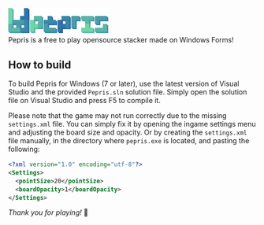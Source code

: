 <a href="https://flarom.github.io/pepris-page">
  <img align="left" src="Resources/fullLogo1.png" width="203px"/>
</a>

# 
<br>
Pepris is a free to play opensource stacker made on Windows Forms!

## How to build
To build Pepris for Windows (7 or later), use the latest version of Visual Studio and the provided `Pepris.sln` solution file.
Simply open the solution file on Visual Studio and press F5 to compile it.

Please note that the game may not run correctly due to the missing `settings.xml` file.
You can simply fix it by opening the ingame settings menu and adjusting the board size and opacity.
Or by creating the `settings.xml` file manually, in the directory where `pepris.exe` is located, and pasting the following:
```xml
<?xml version="1.0" encoding="utf-8"?>
<Settings>
  <pointSize>20</pointSize>
  <boardOpacity>1</boardOpacity>
</Settings>
```

*Thank you for playing!* 💚
